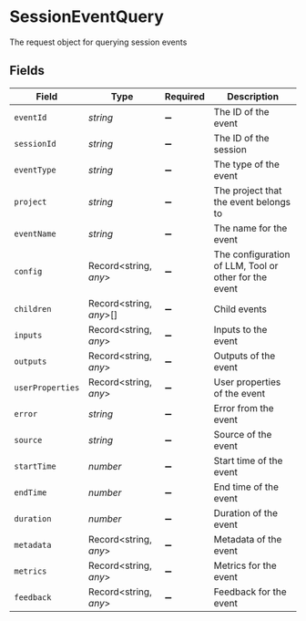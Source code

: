 # SessionEventQuery

The request object for querying session events


## Fields

| Field                                                 | Type                                                  | Required                                              | Description                                           |
| ----------------------------------------------------- | ----------------------------------------------------- | ----------------------------------------------------- | ----------------------------------------------------- |
| `eventId`                                             | *string*                                              | :heavy_minus_sign:                                    | The ID of the event                                   |
| `sessionId`                                           | *string*                                              | :heavy_minus_sign:                                    | The ID of the session                                 |
| `eventType`                                           | *string*                                              | :heavy_minus_sign:                                    | The type of the event                                 |
| `project`                                             | *string*                                              | :heavy_minus_sign:                                    | The project that the event belongs to                 |
| `eventName`                                           | *string*                                              | :heavy_minus_sign:                                    | The name for the event                                |
| `config`                                              | Record<string, *any*>                                 | :heavy_minus_sign:                                    | The configuration of LLM, Tool or other for the event |
| `children`                                            | Record<string, *any*>[]                               | :heavy_minus_sign:                                    | Child events                                          |
| `inputs`                                              | Record<string, *any*>                                 | :heavy_minus_sign:                                    | Inputs to the event                                   |
| `outputs`                                             | Record<string, *any*>                                 | :heavy_minus_sign:                                    | Outputs of the event                                  |
| `userProperties`                                      | Record<string, *any*>                                 | :heavy_minus_sign:                                    | User properties of the event                          |
| `error`                                               | *string*                                              | :heavy_minus_sign:                                    | Error from the event                                  |
| `source`                                              | *string*                                              | :heavy_minus_sign:                                    | Source of the event                                   |
| `startTime`                                           | *number*                                              | :heavy_minus_sign:                                    | Start time of the event                               |
| `endTime`                                             | *number*                                              | :heavy_minus_sign:                                    | End time of the event                                 |
| `duration`                                            | *number*                                              | :heavy_minus_sign:                                    | Duration of the event                                 |
| `metadata`                                            | Record<string, *any*>                                 | :heavy_minus_sign:                                    | Metadata of the event                                 |
| `metrics`                                             | Record<string, *any*>                                 | :heavy_minus_sign:                                    | Metrics for the event                                 |
| `feedback`                                            | Record<string, *any*>                                 | :heavy_minus_sign:                                    | Feedback for the event                                |